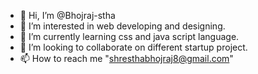 - 👋 Hi, I’m @Bhojraj-stha
- 👀 I’m interested in web developing and designing.
- 🌱 I’m currently learning css and java script language.
- 💞️ I’m looking to collaborate on different startup project.
- 📫 How to reach me "shresthabhojraj8@gmail.com"

<!---
Bhojraj-stha/Bhojraj-stha is a ✨ special ✨ repository because its `README.md` (this file) appears on your GitHub profile.
You can click the Preview link to take a look at your changes.
--->
